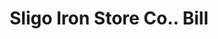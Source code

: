 ---
doi: 10.7916/D8M62XD0
date_other: '1880'
date_other_textual: 1880-1889
form: printed ephemera
genre:
- Invoices
name:
- Sligo Iron Store Co.
object_in_context_url: https://biggert.cul.columbia.edu/items/view/ave_biggert_00730
subject_hierarchical_geographic:
- St. Louis, Missouri, United States
subject_name:
- Sligo Iron Store Co.
title: Sligo Iron Store Co.. Bill
sort_title: Sligo Iron Store Co.. Bill
call_number: ave_biggert_00730
coordinates:
- 38.62722222222222,-90.19777777777779
pid: ave_biggert_00730
identifiers: ave_biggert_00730
thumbnail: https://derivativo-2.library.columbia.edu/iiif/2/ldpd:345556/full/!256,256/0/native.jpg
permalink: "/items/ave_biggert_00730/"
layout: iiif-image-page
---